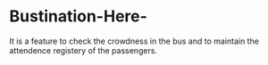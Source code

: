 # Bustination-Here-
It is a feature to check the crowdness in the bus and to maintain the attendence registery of the passengers.

